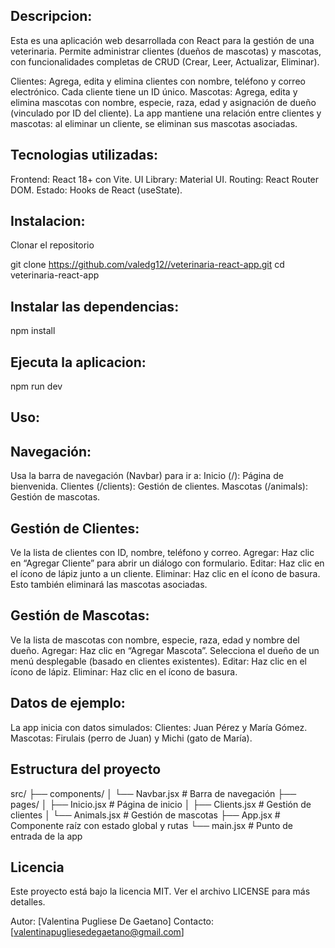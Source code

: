 ## Descripcion:
Esta es una aplicación web desarrollada con React para la gestión de una veterinaria. Permite administrar clientes (dueños de mascotas) y mascotas, con funcionalidades completas de CRUD (Crear, Leer, Actualizar, Eliminar).

Clientes: Agrega, edita y elimina clientes con nombre, teléfono y correo electrónico. Cada cliente tiene un ID único.
Mascotas: Agrega, edita y elimina mascotas con nombre, especie, raza, edad y asignación de dueño (vinculado por ID del cliente).
La app mantiene una relación entre clientes y mascotas: al eliminar un cliente, se eliminan sus mascotas asociadas.

## Tecnologias utilizadas:
Frontend: React 18+ con Vite.
UI Library: Material UI.
Routing: React Router DOM.
Estado: Hooks de React (useState).

## Instalacion:
Clonar el repositorio

git clone https://github.com/valedg12//veterinaria-react-app.git
cd veterinaria-react-app

## Instalar las dependencias:

npm install

## Ejecuta la aplicacion:

npm run dev

## Uso:

## Navegación:
Usa la barra de navegación (Navbar) para ir a:
Inicio (/): Página de bienvenida.
Clientes (/clients): Gestión de clientes.
Mascotas (/animals): Gestión de mascotas.

## Gestión de Clientes:
Ve la lista de clientes con ID, nombre, teléfono y correo.
Agregar: Haz clic en “Agregar Cliente” para abrir un diálogo con formulario.
Editar: Haz clic en el ícono de lápiz junto a un cliente.
Eliminar: Haz clic en el ícono de basura. Esto también eliminará las mascotas asociadas.

## Gestión de Mascotas:
Ve la lista de mascotas con nombre, especie, raza, edad y nombre del dueño.
Agregar: Haz clic en “Agregar Mascota”. Selecciona el dueño de un menú desplegable (basado en clientes existentes).
Editar: Haz clic en el ícono de lápiz.
Eliminar: Haz clic en el ícono de basura.

## Datos de ejemplo:
La app inicia con datos simulados:
Clientes: Juan Pérez y María Gómez.
Mascotas: Firulais (perro de Juan) y Michi (gato de María).

## Estructura del proyecto
src/
├── components/
│ └── Navbar.jsx          # Barra de navegación
├── pages/
│ ├── Inicio.jsx          # Página de inicio
│ ├── Clients.jsx         # Gestión de clientes
│ └── Animals.jsx         # Gestión de mascotas
├── App.jsx               # Componente raíz con estado global y rutas
└── main.jsx              # Punto de entrada de la app

## Licencia

Este proyecto está bajo la licencia MIT. Ver el archivo LICENSE para más detalles.

Autor: [Valentina Pugliese De Gaetano]
Contacto: [valentinapugliesedegaetano@gmail.com]
